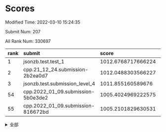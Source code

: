 # Scores

Modified Time: 2022-03-10 15:24:35

Submit Num: 207

All Rank Num: 330697

| rank |               submit               |       score        |       sigma        | pk_num |
| :--- | :--------------------------------- | :----------------- | :----------------- | :----- |
| 1    | jsonzb.test.test_1                 | 1012.6768717666224 | 0.7908949936262424 | 6386   |
| 2    | cpp.21_12_24.submission-2b2ea0d7   | 1012.0488303566227 | 0.7893344681587506 | 6389   |
| 3    | jsonzb.test.submission_level_4     | 1011.855160589676  | 0.7851712830719962 | 6390   |
| 54   | cpp.2022_01_09.submission-5b0e3de2 | 1005.4024969222575 | 0.7137611460298614 | 6388   |
| 55   | cpp.2022_01_09.submission-816672bd | 1005.2101829630531 | 0.7130987929970743 | 6393   |


<details>
<summary>全部</summary>

| rank |                 submit                 |       score        |       sigma        | pk_num |
| :--- | :------------------------------------- | :----------------- | :----------------- | :----- |
| 1    | jsonzb.test.test_1                     | 1012.6768717666224 | 0.7908949936262424 | 6386   |
| 2    | cpp.21_12_24.submission-2b2ea0d7       | 1012.0488303566227 | 0.7893344681587506 | 6389   |
| 3    | jsonzb.test.submission_level_4         | 1011.855160589676  | 0.7851712830719962 | 6390   |
| 4    | gobigger.level_3.submission_level_3_46 | 1011.6566034511056 | 0.7635754178211804 | 6393   |
| 5    | gobigger.level_3.submission_level_3_25 | 1011.1443012951422 | 0.775495108216686  | 6389   |
| 6    | gobigger.level_3.submission_level_3_17 | 1011.0815090653205 | 0.7668771818955773 | 6391   |
| 7    | gobigger.level_3.submission_level_3_8  | 1011.0364878989549 | 0.7621276982844672 | 6398   |
| 8    | gobigger.level_3.submission_level_3_43 | 1010.8814760514385 | 0.7676855154167237 | 6397   |
| 9    | gobigger.level_3.submission_level_3_49 | 1010.7780997430459 | 0.7567895465935055 | 6387   |
| 10   | gobigger.level_3.submission_level_3_45 | 1010.7569623303775 | 0.7779543825688627 | 6392   |
| 11   | gobigger.level_3.submission_level_3_48 | 1010.7451634307314 | 0.7554855972212527 | 6387   |
| 12   | gobigger.level_3.submission_level_3_2  | 1010.7446531485518 | 0.7673828300324902 | 6387   |
| 13   | gobigger.level_3.submission_level_3_38 | 1010.712616625716  | 0.7512065412367798 | 6393   |
| 14   | gobigger.level_3.submission_level_3_5  | 1010.6970740714788 | 0.7687193239196783 | 6392   |
| 15   | gobigger.level_3.submission_level_3_1  | 1010.6869069667226 | 0.7613822796282583 | 6381   |
| 16   | gobigger.level_3.submission_level_3_14 | 1010.6087684489127 | 0.7547065321678632 | 6384   |
| 17   | gobigger.level_3.submission_level_3_21 | 1010.5607613820697 | 0.7721813104399962 | 6388   |
| 18   | gobigger.level_3.submission_level_3_12 | 1010.3648964037425 | 0.7662949684184887 | 6391   |
| 19   | gobigger.level_3.submission_level_3_41 | 1010.3352447617355 | 0.751042969867536  | 6390   |
| 20   | gobigger.level_3.submission_level_3_28 | 1010.325893265648  | 0.7523886697128978 | 6391   |
| 21   | gobigger.level_3.submission_level_3_16 | 1010.3039392483411 | 0.7345321641322731 | 6389   |
| 22   | gobigger.level_3.submission_level_3_23 | 1010.2979331365568 | 0.7607560407019563 | 6392   |
| 23   | gobigger.level_3.submission_level_3_9  | 1010.1590615607801 | 0.7406583573001028 | 6391   |
| 24   | gobigger.level_3.submission_level_3_26 | 1010.133117884136  | 0.762250826907243  | 6386   |
| 25   | gobigger.level_3.submission_level_3_0  | 1010.0452103240048 | 0.7544692384396342 | 6392   |
| 26   | gobigger.level_3.submission_level_3_42 | 1009.999470384693  | 0.7521384922586217 | 6390   |
| 27   | gobigger.level_3.submission_level_3_22 | 1009.8762559383727 | 0.7530194469347782 | 6384   |
| 28   | gobigger.level_3.submission_level_3_15 | 1009.8483432896555 | 0.7645928174305483 | 6389   |
| 29   | gobigger.level_3.submission_level_3_29 | 1009.8467127761651 | 0.7526001260151908 | 6388   |
| 30   | gobigger.level_3.submission_level_3_39 | 1009.8180853617458 | 0.7266407082847077 | 6392   |
| 31   | gobigger.level_3.submission_level_3_32 | 1009.8042744312992 | 0.7453779817698268 | 6389   |
| 32   | gobigger.level_3.submission_level_3_44 | 1009.793878011659  | 0.7633894918833615 | 6387   |
| 33   | gobigger.level_3.submission_level_3_31 | 1009.7901633810405 | 0.7571691338782138 | 6389   |
| 34   | gobigger.level_3.submission_level_3_27 | 1009.7661118576533 | 0.7606563296751738 | 6393   |
| 35   | gobigger.level_3.submission_level_3_6  | 1009.7457942354562 | 0.7451482751504002 | 6393   |
| 36   | gobigger.level_3.submission_level_3_18 | 1009.7080682106472 | 0.7445831685909935 | 6391   |
| 37   | gobigger.level_3.submission_level_3_13 | 1009.5954987611585 | 0.747896700249755  | 6388   |
| 38   | gobigger.level_3.submission_level_3_30 | 1009.5141318946821 | 0.7461681457790266 | 6389   |
| 39   | gobigger.level_3.submission_level_3_37 | 1009.4142156712104 | 0.7720570917003117 | 6397   |
| 40   | gobigger.level_3.submission_level_3_10 | 1009.2583409051828 | 0.738655764670928  | 6384   |
| 41   | gobigger.level_3.submission_level_3_24 | 1009.2571651285562 | 0.7270582361028615 | 6392   |
| 42   | gobigger.level_3.submission_level_3_7  | 1009.1393794684184 | 0.7546857401296152 | 6389   |
| 43   | gobigger.level_3.submission_level_3_36 | 1009.1300915570223 | 0.7665027988383908 | 6391   |
| 44   | gobigger.level_3.submission_level_3_11 | 1009.1266675632955 | 0.7669845718253756 | 6391   |
| 45   | gobigger.level_3.submission_level_3_34 | 1009.1130283276959 | 0.7384001951459699 | 6392   |
| 46   | gobigger.level_3.submission_level_3_4  | 1009.1047413502881 | 0.7536127116005978 | 6394   |
| 47   | gobigger.level_3.submission_level_3_19 | 1009.0892065781956 | 0.7586034608145353 | 6388   |
| 48   | gobigger.level_3.submission_level_3_40 | 1009.0166307688625 | 0.7748586168039181 | 6387   |
| 49   | gobigger.level_3.submission_level_3_35 | 1008.7979987928475 | 0.7389672996476542 | 6388   |
| 50   | gobigger.level_3.submission_level_3_20 | 1008.7519420515779 | 0.7418617937346872 | 6391   |
| 51   | gobigger.level_3.submission_level_3_33 | 1008.644403034436  | 0.7409273348518645 | 6392   |
| 52   | gobigger.level_3.submission_level_3_47 | 1008.6029600859032 | 0.7539707578414625 | 6393   |
| 53   | gobigger.level_3.submission_level_3_3  | 1008.5481590921307 | 0.7434078667214331 | 6389   |
| 54   | cpp.2022_01_09.submission-5b0e3de2     | 1005.4024969222575 | 0.7137611460298614 | 6388   |
| 55   | cpp.2022_01_09.submission-816672bd     | 1005.2101829630531 | 0.7130987929970743 | 6393   |
| 56   | gobigger.level_1.submission_level_1_26 | 1005.2027711834363 | 0.7354865259377326 | 6391   |
| 57   | gobigger.level_1.submission_level_1_49 | 1005.1858785792543 | 0.7094198100902723 | 6393   |
| 58   | gobigger.level_1.submission_level_1_6  | 1005.0169457540139 | 0.7174879794923127 | 6394   |
| 59   | gobigger.level_1.submission_level_1_39 | 1004.8828933003228 | 0.7157304980135197 | 6389   |
| 60   | gobigger.level_1.submission_level_1_19 | 1004.7325041937504 | 0.7267485816309137 | 6392   |
| 61   | gobigger.level_1.submission_level_1_37 | 1004.6513501902937 | 0.7301898599773652 | 6387   |
| 62   | gobigger.level_1.submission_level_1_14 | 1004.5726800151699 | 0.7267815708758132 | 6390   |
| 63   | gobigger.level_1.submission_level_1_4  | 1004.5476012186491 | 0.7157621740422465 | 6393   |
| 64   | gobigger.level_1.submission_level_1_2  | 1004.5453653253094 | 0.7299392702034301 | 6395   |
| 65   | gobigger.level_1.submission_level_1_9  | 1004.4103584833648 | 0.7193292707765977 | 6394   |
| 66   | gobigger.level_1.submission_level_1_30 | 1004.2744537404946 | 0.7252796537050717 | 6390   |
| 67   | gobigger.level_1.submission_level_1_29 | 1004.1946817670167 | 0.7221484862850024 | 6390   |
| 68   | gobigger.level_1.submission_level_1_35 | 1004.1113911649837 | 0.7144053758676167 | 6390   |
| 69   | gobigger.level_1.submission_level_1_28 | 1004.0911055522868 | 0.7081284733366288 | 6392   |
| 70   | gobigger.level_1.submission_level_1_18 | 1004.0441145193558 | 0.7040247674734662 | 6389   |
| 71   | gobigger.level_1.submission_level_1_17 | 1004.0338933957046 | 0.7122817419606972 | 6387   |
| 72   | gobigger.level_1.submission_level_1_12 | 1004.0162277032276 | 0.7129857405225022 | 6395   |
| 73   | gobigger.level_1.submission_level_1_16 | 1003.8462538457086 | 0.7136548620007376 | 6389   |
| 74   | gobigger.level_1.submission_level_1_42 | 1003.7988956530371 | 0.717834540589584  | 6395   |
| 75   | gobigger.level_1.submission_level_1_41 | 1003.6019717031332 | 0.7116874638851082 | 6388   |
| 76   | gobigger.level_1.submission_level_1_32 | 1003.5882190157876 | 0.7263891728152947 | 6390   |
| 77   | gobigger.level_1.submission_level_1_44 | 1003.5815581154359 | 0.7195049293440792 | 6391   |
| 78   | gobigger.level_1.submission_level_1_5  | 1003.5775108941556 | 0.7147426421710378 | 6392   |
| 79   | gobigger.level_1.submission_level_1_31 | 1003.4537121231699 | 0.721163251589623  | 6391   |
| 80   | gobigger.level_1.submission_level_1_15 | 1003.4435526087727 | 0.710949085140929  | 6393   |
| 81   | gobigger.level_1.submission_level_1_13 | 1003.4348970718191 | 0.714122464945706  | 6393   |
| 82   | gobigger.level_1.submission_level_1_3  | 1003.4134805833578 | 0.7177701164177479 | 6390   |
| 83   | gobigger.level_1.submission_level_1_25 | 1003.3992334452628 | 0.7204092661488439 | 6393   |
| 84   | gobigger.level_1.submission_level_1_20 | 1003.2696522416425 | 0.7081134258992404 | 6387   |
| 85   | gobigger.level_1.submission_level_1_48 | 1003.2683901203693 | 0.7060831347367438 | 6395   |
| 86   | gobigger.level_1.submission_level_1_43 | 1003.2532721872676 | 0.7002148806003613 | 6391   |
| 87   | gobigger.level_1.submission_level_1_11 | 1003.1521369047491 | 0.7067444472679411 | 6394   |
| 88   | gobigger.level_1.submission_level_1_33 | 1003.1446717833264 | 0.7114539520700525 | 6391   |
| 89   | gobigger.level_1.submission_level_1_45 | 1003.1006010412879 | 0.7088276588365351 | 6393   |
| 90   | gobigger.level_1.submission_level_1_27 | 1003.0305875714876 | 0.7311182097443472 | 6387   |
| 91   | gobigger.level_1.submission_level_1_36 | 1003.0252906598779 | 0.7104824258913573 | 6387   |
| 92   | gobigger.level_1.submission_level_1_46 | 1003.0234127646116 | 0.7313397431102513 | 6389   |
| 93   | gobigger.level_1.submission_level_1_38 | 1002.9836939242766 | 0.7216047802341952 | 6389   |
| 94   | gobigger.level_1.submission_level_1_8  | 1002.6648098290008 | 0.7079839137743987 | 6389   |
| 95   | gobigger.level_1.submission_level_1_7  | 1002.639397645749  | 0.7085952936040187 | 6390   |
| 96   | gobigger.level_1.submission_level_1_47 | 1002.5952987847893 | 0.7137895714740919 | 6389   |
| 97   | gobigger.level_1.submission_level_1_1  | 1002.4896887943003 | 0.7151075340806181 | 6390   |
| 98   | gobigger.level_1.submission_level_1_34 | 1002.4837536808418 | 0.7124606240521345 | 6391   |
| 99   | gobigger.level_1.submission_level_1_21 | 1002.4692197503383 | 0.7175339554150157 | 6390   |
| 100  | gobigger.level_1.submission_level_1_10 | 1002.4384474178564 | 0.7152337389731732 | 6392   |
| 101  | gobigger.level_1.submission_level_1_22 | 1002.3779499055302 | 0.7167436047398498 | 6393   |
| 102  | gobigger.level_1.submission_level_1_23 | 1002.1986141760409 | 0.7120097704441785 | 6391   |
| 103  | gobigger.level_1.submission_level_1_24 | 1002.0385364815689 | 0.7144585894177732 | 6389   |
| 104  | gobigger.level_1.submission_level_1_0  | 1002.020713140585  | 0.7095760284301131 | 6395   |
| 105  | gobigger.level_1.submission_level_1_40 | 1001.6184476942501 | 0.7127379738112085 | 6391   |
| 106  | gobigger.random.submission_random_22   | 997.4835452405144  | 0.7080509451987209 | 6392   |
| 107  | gobigger.random.submission_random_32   | 997.3671412912665  | 0.7114199141920519 | 6385   |
| 108  | gobigger.random.submission_random_31   | 997.1017087380619  | 0.7029796404177234 | 6395   |
| 109  | gobigger.random.submission_random_43   | 996.8525400771636  | 0.7051897699465054 | 6391   |
| 110  | gobigger.random.submission_random_5    | 996.8401495919454  | 0.7073489653070081 | 6390   |
| 111  | gobigger.random.submission_random_11   | 996.8375093712822  | 0.6998976563250264 | 6389   |
| 112  | gobigger.random.submission_random_15   | 996.6614181343429  | 0.7151148482852461 | 6390   |
| 113  | gobigger.random.submission_random_49   | 996.6427844902829  | 0.7049995260644205 | 6391   |
| 114  | gobigger.random.submission_random_38   | 996.642778990383   | 0.7238555006514318 | 6389   |
| 115  | gobigger.random.submission_random_7    | 996.6282092264246  | 0.7161991137444028 | 6388   |
| 116  | gobigger.random.submission_random_9    | 996.5663658389142  | 0.7135799708187068 | 6390   |
| 117  | gobigger.random.submission_random_33   | 996.508264654443   | 0.7026219842688459 | 6387   |
| 118  | gobigger.random.submission_random_45   | 996.4602266120208  | 0.6948012651026845 | 6388   |
| 119  | gobigger.random.submission_random_47   | 996.43227194325    | 0.6997586673681514 | 6388   |
| 120  | gobigger.random.submission_random_13   | 996.412106281061   | 0.7051784795661757 | 6389   |
| 121  | gobigger.random.submission_random_30   | 996.3977744810481  | 0.7387174789162669 | 6393   |
| 122  | gobigger.random.submission_random_26   | 996.3372081573634  | 0.7032922093062851 | 6388   |
| 123  | gobigger.random.submission_random_27   | 996.2991016804797  | 0.718576909771504  | 6391   |
| 124  | gobigger.random.submission_random_0    | 996.2748656394241  | 0.7004434605036194 | 6393   |
| 125  | gobigger.random.submission_random_16   | 996.254024348306   | 0.7106760803020252 | 6390   |
| 126  | gobigger.random.submission_random_25   | 996.222891902452   | 0.7075494096385537 | 6389   |
| 127  | gobigger.random.submission_random_46   | 996.0770400120703  | 0.7255790468828547 | 6393   |
| 128  | gobigger.random.submission_random_2    | 996.0355668417557  | 0.6992169799845186 | 6389   |
| 129  | gobigger.random.submission_random_37   | 995.972302601315   | 0.6982949967455703 | 6391   |
| 130  | gobigger.random.submission_random_12   | 995.9353522415703  | 0.7166017230582585 | 6392   |
| 131  | gobigger.random.submission_random_4    | 995.9333380899975  | 0.7083231152191749 | 6389   |
| 132  | gobigger.random.submission_random_36   | 995.9063686807763  | 0.7094859061331074 | 6390   |
| 133  | gobigger.random.submission_random_48   | 995.8875472969391  | 0.71074149397857   | 6391   |
| 134  | gobigger.random.submission_random_1    | 995.8728197690094  | 0.7131214927062621 | 6388   |
| 135  | gobigger.random.submission_random_20   | 995.8718787532727  | 0.7239020090608156 | 6388   |
| 136  | gobigger.random.submission_random_17   | 995.8626016964813  | 0.7193627817294536 | 6390   |
| 137  | gobigger.random.submission_random_3    | 995.8576993533856  | 0.7122139054778097 | 6393   |
| 138  | gobigger.random.submission_random_24   | 995.8105331238231  | 0.7166521594815348 | 6391   |
| 139  | gobigger.random.submission_random_44   | 995.7916575459238  | 0.7298705773875033 | 6393   |
| 140  | gobigger.random.submission_random_19   | 995.7650198901872  | 0.7112531555189845 | 6388   |
| 141  | gobigger.random.submission_random_40   | 995.7395711915561  | 0.717154725384828  | 6391   |
| 142  | gobigger.random.submission_random_41   | 995.6523392436479  | 0.7077527622532082 | 6391   |
| 143  | gobigger.random.submission_random_6    | 995.6344570506591  | 0.6966937078197815 | 6390   |
| 144  | gobigger.random.submission_random_14   | 995.5758499679986  | 0.7206036425698658 | 6387   |
| 145  | gobigger.random.submission_random_29   | 995.5671236310627  | 0.7120201764544846 | 6388   |
| 146  | gobigger.random.submission_random_18   | 995.5591289696866  | 0.7102275879617875 | 6391   |
| 147  | gobigger.random.submission_random_23   | 995.5242519343893  | 0.7183253412086613 | 6391   |
| 148  | gobigger.random.submission_random_42   | 995.4305724536531  | 0.7081057684804788 | 6396   |
| 149  | gobigger.random.submission_random_21   | 995.4049986957015  | 0.7211905528207003 | 6390   |
| 150  | gobigger.random.submission_random_8    | 995.3848281242118  | 0.7067488358898237 | 6387   |
| 151  | gobigger.random.submission_random_35   | 995.0066377034777  | 0.7201655506821963 | 6396   |
| 152  | gobigger.random.submission_random_39   | 994.9739032011163  | 0.7095530065567582 | 6387   |
| 153  | gobigger.random.submission_random_34   | 994.6696400790174  | 0.7309888563932925 | 6393   |
| 154  | gobigger.level_2.submission_level_2_7  | 994.054865525948   | 0.7303049669312267 | 6386   |
| 155  | gobigger.random.submission_random_10   | 993.9759103825377  | 0.7157063105823736 | 6395   |
| 156  | gobigger.level_2.submission_level_2_2  | 993.7989841567911  | 0.7355364970141401 | 6391   |
| 157  | gobigger.level_2.submission_level_2_41 | 993.7785159014386  | 0.7276321239809385 | 6387   |
| 158  | gobigger.random.submission_random_28   | 993.2155844270246  | 0.7278007122186569 | 6397   |
| 159  | gobigger.level_2.submission_level_2_8  | 993.1899715863013  | 0.7314863314477207 | 6393   |
| 160  | gobigger.level_2.submission_level_2_22 | 993.1210927729928  | 0.7519488140259114 | 6388   |
| 161  | gobigger.level_2.submission_level_2_16 | 993.0990464971782  | 0.7292552964520589 | 6385   |
| 162  | gobigger.level_2.submission_level_2_18 | 993.0579199033509  | 0.7422579281245827 | 6390   |
| 163  | gobigger.level_2.submission_level_2_32 | 993.0097447552133  | 0.7388555651652426 | 6393   |
| 164  | gobigger.level_2.submission_level_2_5  | 992.7699072692574  | 0.7535638683697552 | 6391   |
| 165  | gobigger.level_2.submission_level_2_33 | 992.6726618561883  | 0.7357000489001302 | 6386   |
| 166  | gobigger.level_2.submission_level_2_12 | 992.654874269935   | 0.7269105094400885 | 6385   |
| 167  | gobigger.level_2.submission_level_2_49 | 992.6095504273197  | 0.736327337253015  | 6392   |
| 168  | gobigger.level_2.submission_level_2_30 | 992.5896308711818  | 0.7478395193578987 | 6392   |
| 169  | gobigger.level_2.submission_level_2_27 | 992.5723057303157  | 0.7329390623682469 | 6388   |
| 170  | gobigger.level_2.submission_level_2_48 | 992.5626729061585  | 0.7515912957930128 | 6390   |
| 171  | gobigger.level_2.submission_level_2_44 | 992.5351337529502  | 0.7348810159205025 | 6386   |
| 172  | gobigger.level_2.submission_level_2_11 | 992.4396582368169  | 0.7540858548559534 | 6384   |
| 173  | gobigger.level_2.submission_level_2_20 | 992.4168279139126  | 0.7715397148588617 | 6389   |
| 174  | gobigger.level_2.submission_level_2_1  | 992.3742259920235  | 0.7398677269548064 | 6391   |
| 175  | gobigger.level_2.submission_level_2_4  | 992.197760908776   | 0.7317658182188017 | 6390   |
| 176  | gobigger.level_2.submission_level_2_3  | 992.1532476130934  | 0.7389281660155403 | 6392   |
| 177  | gobigger.level_2.submission_level_2_45 | 992.0903733498195  | 0.7527781169828609 | 6391   |
| 178  | gobigger.level_2.submission_level_2_25 | 992.0804807356387  | 0.7397812064554333 | 6387   |
| 179  | gobigger.level_2.submission_level_2_10 | 991.9986359423101  | 0.7402107201274879 | 6387   |
| 180  | gobigger.level_2.submission_level_2_9  | 991.9626523920838  | 0.7408409406072295 | 6393   |
| 181  | gobigger.level_2.submission_level_2_34 | 991.9494231589734  | 0.7334869765670047 | 6387   |
| 182  | gobigger.level_2.submission_level_2_36 | 991.8859174927474  | 0.7622541037292854 | 6393   |
| 183  | gobigger.level_2.submission_level_2_24 | 991.7244659442316  | 0.741288124349507  | 6396   |
| 184  | gobigger.level_2.submission_level_2_6  | 991.5929493120487  | 0.7516021531458301 | 6389   |
| 185  | gobigger.level_2.submission_level_2_46 | 991.5550058151166  | 0.7427078717932291 | 6388   |
| 186  | gobigger.level_2.submission_level_2_39 | 991.5334195000383  | 0.7538119216437387 | 6393   |
| 187  | gobigger.level_2.submission_level_2_43 | 991.5205258450226  | 0.7707072436151987 | 6386   |
| 188  | gobigger.level_2.submission_level_2_40 | 991.4487212024137  | 0.7417886924861999 | 6390   |
| 189  | gobigger.level_2.submission_level_2_14 | 991.4374763149195  | 0.742269077544169  | 6389   |
| 190  | gobigger.level_2.submission_level_2_21 | 991.3735067591806  | 0.7764156916250687 | 6393   |
| 191  | gobigger.level_2.submission_level_2_38 | 991.3724299402037  | 0.7533195020004879 | 6396   |
| 192  | gobigger.level_2.submission_level_2_29 | 991.3477478199512  | 0.7680509345453738 | 6394   |
| 193  | gobigger.level_2.submission_level_2_23 | 991.3472192985329  | 0.7344866220724567 | 6391   |
| 194  | gobigger.level_2.submission_level_2_47 | 991.2879261753355  | 0.7526726731254351 | 6391   |
| 195  | gobigger.level_2.submission_level_2_15 | 991.1733545612525  | 0.7581417939788664 | 6389   |
| 196  | gobigger.level_2.submission_level_2_31 | 991.1294734915948  | 0.7490361376977095 | 6392   |
| 197  | gobigger.level_2.submission_level_2_28 | 991.1134339714872  | 0.7729997470090578 | 6390   |
| 198  | gobigger.level_2.submission_level_2_37 | 991.0701491682693  | 0.7597937919772001 | 6389   |
| 199  | gobigger.level_2.submission_level_2_19 | 991.0308579102027  | 0.7591813244206642 | 6388   |
| 200  | gobigger.level_2.submission_level_2_0  | 990.8849474797432  | 0.7689637803283614 | 6387   |
| 201  | gobigger.level_2.submission_level_2_17 | 990.5139537892765  | 0.7775890855761038 | 6390   |
| 202  | gobigger.level_2.submission_level_2_35 | 990.4409461392435  | 0.7503122208069267 | 6392   |
| 203  | gobigger.level_2.submission_level_2_42 | 990.2667584324781  | 0.7824233083758777 | 6390   |
| 204  | gobigger.level_2.submission_level_2_13 | 990.2231120703025  | 0.7724243097196087 | 6387   |
| 205  | gobigger.level_2.submission_level_2_26 | 990.1870259296636  | 0.7779286686805719 | 6392   |
| 206  | gobigger.none.submission_none_0        | 977.4114586191865  | 1.2886881846250455 | 6390   |
| 207  | gobigger.none.submission_none_1        | 977.0294008547115  | 1.3574271285178487 | 6394   |

</details>